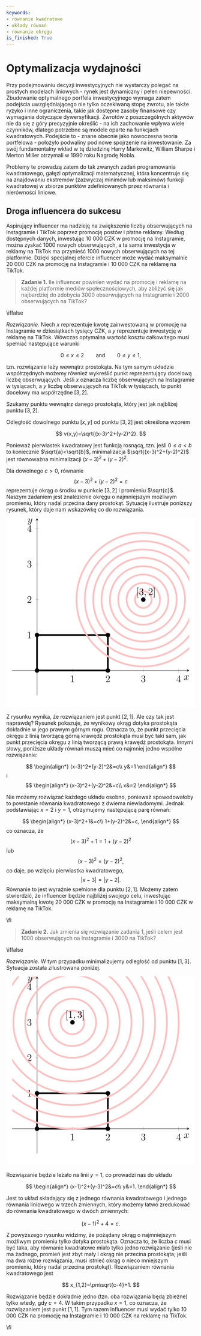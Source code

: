 ```yaml
---
keywords:
- równanie kwadratowe
- układy równań
- równanie okręgu
is_finished: True
---
```



# Optymalizacja wydajności

Przy podejmowaniu decyzji inwestycyjnych nie wystarczy polegać na prostych modelach liniowych - rynek jest dynamiczny i pełen niepewności. 
Zbudowanie optymalnego portfela inwestycyjnego wymaga zatem podejścia uwzględniającego nie tylko oczekiwaną stopę zwrotu, ale także ryzyko i inne ograniczenia, takie jak dostępne zasoby finansowe czy wymagania dotyczące dywersyfikacji.
Zwrotów z poszczególnych aktywów nie da się z góry precyzyjnie określić - na ich zachowanie wpływa wiele czynników, dlatego potrzebne są modele oparte na funkcjach kwadratowych.
Podejście to - znane obecnie jako nowoczesna teoria portfelowa - położyło podwaliny pod nowe spojrzenie na inwestowanie. Za swój fundamentalny wkład w tę dziedzinę Harry Markowitz, William Sharpe i Merton Miller otrzymali w 1990 roku Nagrodę Nobla.

Problemy te prowadzą zatem do tak zwanych zadań programowania kwadratowego, gałęzi optymalizacji matematycznej, która koncentruje się na znajdowaniu ekstremów (zazwyczaj minimów lub maksimów) funkcji kwadratowej w zbiorze punktów zdefiniowanych przez równania i nierówności liniowe.

## Droga influencera do sukcesu

Aspirujący influencer ma nadzieję na zwiększenie liczby obserwujących na Instagramie i TikTok poprzez promocję postów i płatne reklamy. 
Według dostępnych danych, inwestując 10 000 CZK w promocję na Instagramie, można zyskać 1000 nowych obserwujących, a ta sama inwestycja w reklamy na TikTok ma przynieść 1000 nowych obserwujących na tej platformie.
Dzięki specjalnej ofercie influencer może wydać maksymalnie 20 000 CZK na promocję na Instagramie i 10 000 CZK na reklamę na TikTok.

> **Zadanie 1.** Ile influencer powinien wydać na promocję i reklamę na każdej platformie mediów społecznościowych, aby zbliżyć się jak najbardziej do zdobycia 3000 obserwujących na Instagramie i 2000 obserwujących na TikTok?

\iffalse

*Rozwiązanie.* Niech $x$ reprezentuje kwotę zainwestowaną w promocję na Instagramie w dziesiątkach tysięcy CZK, a $y$ reprezentuje inwestycję w reklamę na TikTok. Wówczas optymalna wartość kosztu całkowitego musi spełniać następujące warunki

$$
0\leq x \leq 2 \qquad\text{and}\qquad 0\leq y\leq 1,
$$

tzn. rozwiązanie leży wewnątrz prostokąta. Na tym samym układzie współrzędnych możemy również wykreślić punkt reprezentujący docelową liczbę obserwujących. Jeśli $x$ oznacza liczbę obserwujących na Instagramie w tysiącach, a $y$ liczbę obserwujących na TikTok w tysiącach, to punkt docelowy ma współrzędne $[3,2]$.

Szukamy punktu wewnątrz danego prostokąta, który jest jak najbliżej punktu $[3,2]$.

Odległość dowolnego punktu $[x,y]$ od punktu $[3,2]$ jest określona wzorem

$$
v(x,y)=\sqrt{(x-3)^2+(y-2)^2}.
$$

Ponieważ pierwiastek kwadratowy jest funkcją rosnącą, tzn. jeśli $0\leq a<b$ to koniecznie $\sqrt{a}<\sqrt{b}$, minimalizacja $\sqrt{(x-3)^2+(y-2)^2}$ jest równoważna minimalizacji $(x-3)^2+(y-2)^2$.

Dla dowolnego $c > 0$, równanie
$$
  (x-3)^2+(y-2)^2=c
$$
reprezentuje okrąg o środku w punkcie $[3,2]$ i promieniu $\sqrt{c}$. Naszym zadaniem jest znalezienie okręgu o najmniejszym możliwym promieniu, który nadal przecina dany prostokąt. Sytuację ilustruje poniższy rysunek, który daje nam wskazówkę co do rozwiązania.

![Zadanie 1- rozwiązanie](math4you_00051_01.svg)

Z rysunku wynika, że rozwiązaniem jest punkt $[2,1]$. Ale czy tak jest naprawdę? Rysunek pokazuje, że wynikowy okrąg dotyka prostokąta dokładnie w jego prawym górnym rogu. Oznacza to, że punkt przecięcia okręgu z linią tworzącą górną krawędź prostokąta musi być taki sam, jak punkt przecięcia okręgu z linią tworzącą prawą krawędź prostokąta. Innymi słowy, poniższe układy równań muszą mieć co najmniej jedno wspólne rozwiązanie:

$$
\begin{align*}
(x-3)^2+(y-2)^2&=c\\  
y&=1
\end{align*}
$$
i
$$
\begin{align*}
  (x-3)^2+(y-2)^2&=c\\ 
  x&=2
\end{align*}
$$

Nie możemy rozwiązać każdego układu osobno, ponieważ spowodowałoby to powstanie równania kwadratowego z dwiema niewiadomymi. Jednak podstawiając $x=2$ i $y=1$, otrzymujemy następującą parę równań:

$$
\begin{align*}
  (x-3)^2+1&=c\\ 
  1+(y-2)^2&=c,
\end{align*}
$$
co oznacza, że
$$
  (x-3)^2+1=1+(y-2)^2
$$
lub
$$
  (x-3)^2=(y-2)^2,
$$
co daje, po wzięciu pierwiastka kwadratowego,
$$
|x-3|=|y-2|.
$$
Równanie to jest wyraźnie spełnione dla punktu $[2,1]$. Możemy zatem stwierdzić, że influencer będzie najbliżej swojego celu, inwestując maksymalną kwotę 20 000 CZK w promocję na Instagramie i 10 000 CZK w reklamę na TikTok.

\fi

> **Zadanie 2.** Jak zmienia się rozwiązanie zadania 1, jeśli celem jest 1000 obserwujących na Instagramie i 3000 na TikTok?

\iffalse

*Rozwiązanie.* W tym przypadku minimalizujemy odległość od punktu $[1,3]$. Sytuacja została zilustrowana poniżej.

![Zadanie 2-rozwiązanie](math4you_00051_02.svg)

Rozwiązanie będzie leżało na linii $y=1$, co prowadzi nas do układu

$$
\begin{align*}
(x-1)^2+(y-3)^2&=c\\ 
y&=1.
\end{align*}
$$

Jest to układ składający się z jednego równania kwadratowego i jednego równania liniowego w trzech zmiennych, który możemy łatwo zredukować do równania kwadratowego w dwóch zmiennych:

$$
(x-1)^2+4=c.
$$

Z powyższego rysunku widzimy, że pożądany okrąg o najmniejszym możliwym promieniu tylko dotyka prostokąta. 
Oznacza to, że liczba $c$ musi być taka, aby równanie kwadratowe miało tylko jedno rozwiązanie (jeśli nie ma żadnego, promień jest zbyt mały i okrąg nie przecina prostokąta; jeśli ma dwa różne rozwiązania, musi istnieć okrąg o nieco mniejszym promieniu, który nadal przecina prostokąt). Rozwiązaniem równania kwadratowego jest

$$
x_{1,2}=\pm\sqrt{c-4}+1.
$$

Rozwiązanie będzie dokładnie jedno (tzn. oba rozwiązania będą zbieżne) tylko wtedy, gdy $c = 4$. W takim przypadku $x = 1$, co oznacza, że rozwiązaniem jest punkt $[1,1]$. Tym razem influencer musi wydać tylko 10 000 CZK na promocję na Instagramie i 10 000 CZK na reklamę na TikTok.

\fi

